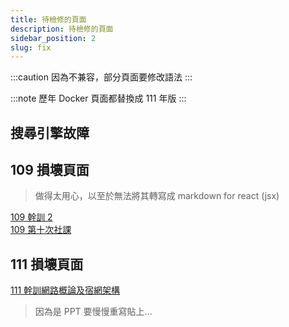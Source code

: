 ```yaml
---
title: 待檢修的頁面
description: 待檢修的頁面
sidebar_position: 2
slug: fix
---
```


:::caution
因為不兼容，部分頁面要修改語法
:::

:::note
歷年 Docker 頁面都替換成 111 年版
:::

## 搜尋引擎故障

## 109 損壞頁面

> 做得太用心，以至於無法將其轉寫成 markdown for react (jsx)

[109 幹訓 2](./109學年度/上學期/2020-11-21%20幹訓/2020-11-21%20Information%20Security)  
[109 第十次社課](./109學年度/上學期/2020-12-23%20JS%20OPP)

## 111 損壞頁面

[111 幹訓網路概論及宿網架構](https://yunnet.brid.gq/%E4%B8%8A%E5%AD%B8%E6%9C%9F/2022-11-19%20%E7%B6%B2%E7%AE%A1%E5%B9%B9%E8%A8%93/2022-11-20%20%E7%B6%B2%E8%B7%AF%E6%A6%82%E8%AB%96)

> 因為是 PPT 要慢慢重寫貼上...
